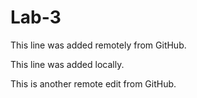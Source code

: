 # Lab-3

This line was added remotely from GitHub.

This line was added locally.


This is another remote edit from GitHub.



